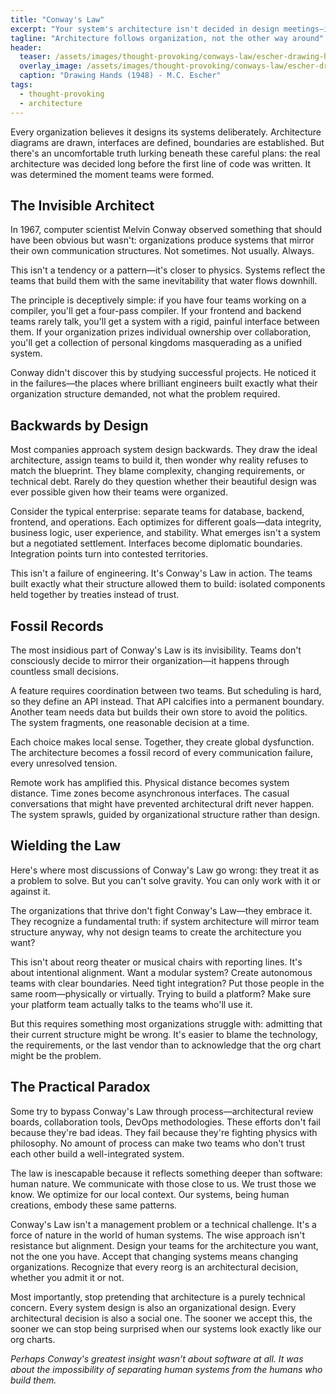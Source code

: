 ```yaml
---
title: "Conway's Law"
excerpt: "Your system's architecture isn't decided in design meetings—it's predetermined by your org chart. This piece explores why the structure of teams inevitably becomes the structure of systems."
tagline: "Architecture follows organization, not the other way around"
header:
  teaser: /assets/images/thought-provoking/conways-law/escher-drawing-hands-1948.webp
  overlay_image: /assets/images/thought-provoking/conways-law/escher-drawing-hands-1948.webp
  caption: "Drawing Hands (1948) - M.C. Escher"
tags:
  - thought-provoking
  - architecture
---
```


Every organization believes it designs its systems deliberately. Architecture diagrams are drawn, interfaces are defined, boundaries are established. But there's an uncomfortable truth lurking beneath these careful plans: the real architecture was decided long before the first line of code was written. It was determined the moment teams were formed.

## The Invisible Architect

In 1967, computer scientist Melvin Conway observed something that should have been obvious but wasn't: organizations produce systems that mirror their own communication structures. Not sometimes. Not usually. Always.

This isn't a tendency or a pattern—it's closer to physics. Systems reflect the teams that build them with the same inevitability that water flows downhill.

The principle is deceptively simple: if you have four teams working on a compiler, you'll get a four-pass compiler. If your frontend and backend teams rarely talk, you'll get a system with a rigid, painful interface between them. If your organization prizes individual ownership over collaboration, you'll get a collection of personal kingdoms masquerading as a unified system.

Conway didn't discover this by studying successful projects. He noticed it in the failures—the places where brilliant engineers built exactly what their organization structure demanded, not what the problem required.

## Backwards by Design

Most companies approach system design backwards. They draw the ideal architecture, assign teams to build it, then wonder why reality refuses to match the blueprint. They blame complexity, changing requirements, or technical debt. Rarely do they question whether their beautiful design was ever possible given how their teams were organized.

Consider the typical enterprise: separate teams for database, backend, frontend, and operations. Each optimizes for different goals—data integrity, business logic, user experience, and stability. What emerges isn't a system but a negotiated settlement. Interfaces become diplomatic boundaries. Integration points turn into contested territories.

This isn't a failure of engineering. It's Conway's Law in action. The teams built exactly what their structure allowed them to build: isolated components held together by treaties instead of trust.

## Fossil Records

The most insidious part of Conway's Law is its invisibility. Teams don't consciously decide to mirror their organization—it happens through countless small decisions.

A feature requires coordination between two teams. But scheduling is hard, so they define an API instead. That API calcifies into a permanent boundary. Another team needs data but builds their own store to avoid the politics. The system fragments, one reasonable decision at a time.

Each choice makes local sense. Together, they create global dysfunction. The architecture becomes a fossil record of every communication failure, every unresolved tension.

Remote work has amplified this. Physical distance becomes system distance. Time zones become asynchronous interfaces. The casual conversations that might have prevented architectural drift never happen. The system sprawls, guided by organizational structure rather than design.

## Wielding the Law

Here's where most discussions of Conway's Law go wrong: they treat it as a problem to solve. But you can't solve gravity. You can only work with it or against it.

The organizations that thrive don't fight Conway's Law—they embrace it. They recognize a fundamental truth: if system architecture will mirror team structure anyway, why not design teams to create the architecture you want?

This isn't about reorg theater or musical chairs with reporting lines. It's about intentional alignment. Want a modular system? Create autonomous teams with clear boundaries. Need tight integration? Put those people in the same room—physically or virtually. Trying to build a platform? Make sure your platform team actually talks to the teams who'll use it.

But this requires something most organizations struggle with: admitting that their current structure might be wrong. It's easier to blame the technology, the requirements, or the last vendor than to acknowledge that the org chart might be the problem.

## The Practical Paradox

Some try to bypass Conway's Law through process—architectural review boards, collaboration tools, DevOps methodologies. These efforts don't fail because they're bad ideas. They fail because they're fighting physics with philosophy. No amount of process can make two teams who don't trust each other build a well-integrated system.

The law is inescapable because it reflects something deeper than software: human nature. We communicate with those close to us. We trust those we know. We optimize for our local context. Our systems, being human creations, embody these same patterns.

Conway's Law isn't a management problem or a technical challenge. It's a force of nature in the world of human systems. The wise approach isn't resistance but alignment. Design your teams for the architecture you want, not the one you have. Accept that changing systems means changing organizations. Recognize that every reorg is an architectural decision, whether you admit it or not.

Most importantly, stop pretending that architecture is a purely technical concern. Every system design is also an organizational design. Every architectural decision is also a social one. The sooner we accept this, the sooner we can stop being surprised when our systems look exactly like our org charts.

*Perhaps Conway's greatest insight wasn't about software at all. It was about the impossibility of separating human systems from the humans who build them.*
